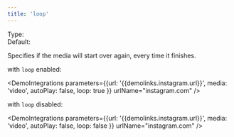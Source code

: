 ```yaml
---
title: 'loop'
--- 
```


Type: <Type children='<boolean>'/><br/>
Default: <Type children='true'/>

Specifies if the media will start over again, every time it finishes.

with `loop` enabled:

<DemoIntegrations parameters={{url: '{{demolinks.instagram.url}}', media: 'video', autoPlay: false, loop: true }} urlName="instagram.com" />

with `loop` disabled:

<DemoIntegrations parameters={{url: '{{demolinks.instagram.url}}', media: 'video', autoPlay: false, loop: false }} urlName="instagram.com" />

